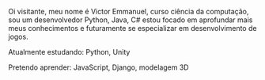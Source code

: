 Oi visitante, meu nome é Victor Emmanuel, curso ciência da computação, sou um desenvolvedor Python, Java, C#
estou focado em aprofundar mais meus conhecimentos e futuramente se especializar em desenvolvimento de jogos.

Atualmente estudando: Python, Unity

Pretendo aprender: JavaScript, Django, modelagem 3D

<!--
**vicvictor86/vicvictor86** is a ✨ _special_ ✨ repository because its `README.md` (this file) appears on your GitHub profile.

Here are some ideas to get you started:

- 🔭 I’m currently working on ...
- 🌱 I’m currently learning ...
- 👯 I’m looking to collaborate on ...
- 🤔 I’m looking for help with ...
- 💬 Ask me about ...
- 📫 How to reach me: ...
- 😄 Pronouns: ...
- ⚡ Fun fact: ...
-->


